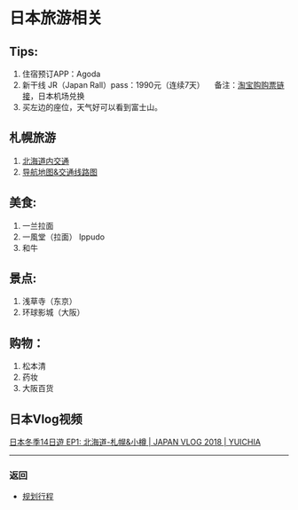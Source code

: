 # 日本旅游相关

## Tips:
1. 住宿预订APP：Agoda
2. 新干线 JR（Japan Rall）pass：1990元（连续7天）
 备注：[淘宝购购票链接](https://traveldetail.fliggy.com/item.htm?spm=a230r.1.14.1.1ea91fd59LPOq8&id=528993692839&ns=1&abbucket=19)，日本机场兑换
3. 买左边的座位，天气好可以看到富士山。


## 札幌旅游
1. [北海道内交通](http://www.sapporo.travel/learn/transportation/hokkaido/?lang=cn)
2. [导航地图&交通线路图](http://www.sapporo.travel/learn/map/?lang=cn)

## 美食:
1. 一兰拉面
2. 一風堂（拉面） Ippudo
3. 和牛

## 景点:
1. 浅草寺（东京）
2. 环球影城（大阪）

## 购物：
1. 松本清
2. 药妆
3. 大阪百货


## 日本Vlog视频
[日本冬季14日遊 EP1: 北海道-札幌&小樽 | JAPAN VLOG 2018 | YUICHIA](https://www.youtube.com/watch?v=PHgQvOgG_xk)

---

### 返回
- [规划行程](./japan-travel-plan.html)